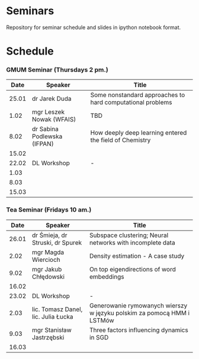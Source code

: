 # Seminars
Repository for seminar schedule and slides in ipython notebook format.

# Schedule
### GMUM Seminar (Thursdays 2 pm.)
| Date  | Speaker                                            | Title                                                      |
|-------|----------------------------------------------------|----------------------------------------------------------- | 
| 25.01 | dr Jarek Duda                                      | Some nonstandard approaches to hard computational problems |
|  1.02 | mgr Leszek Nowak (WFAIS)                           | TBD                                                        |
|  8.02 | dr Sabina Podlewska (IFPAN)                        | How deeply deep learning entered the field of Chemistry    |
| 15.02 |                                                    |                                                            |
| 22.02 | DL Workshop                                        | -                                                          |
|  1.03 |                                                    |                                                            |
|  8.03 |                                                    |                                                            |
| 15.03 |                                                    |                                                            |


### Tea Seminar (Fridays 10 am.)
| Date  | Speaker                                            | Title                                                      |
|-------|----------------------------------------------------|----------------------------------------------------------- | 
| 26.01 | dr Śmieja, dr Struski, dr Spurek                   | Subspace clustering; Neural networks with incomplete data  |
|  2.02 | mgr Magda Wiercioch                                | Density estimation - A case study                          |
|  9.02 | mgr Jakub Chłędowski                               | On top eigendirections of word embeddings                  |
| 16.02 |                                                    |                                                            |
| 23.02 | DL Workshop                                        | -                                                          |
|  2.03 | lic. Tomasz Danel, lic. Julia Łucka                | Generowanie rymowanych wierszy w języku polskim za pomocą HMM i LSTMów                                                       |
|  9.03 | mgr Stanisław Jastrzębski                          | Three factors influencing dynamics in SGD                  |
| 16.03 |                                                    |                                                            |
